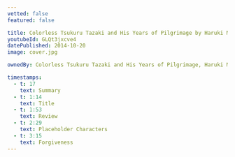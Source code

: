 ```yaml
---
vetted: false
featured: false

title: Colorless Tsukuru Tazaki and His Years of Pilgrimage by Haruki Murakami
youtubeId: GLQt3jxcve4
datePublished: 2014-10-20
image: cover.jpg

ownedBy: Colorless Tsukuru Tazaki and His Years of Pilgrimage, Haruki Murakami

timestamps:
  - t: 17
    text: Summary
  - t: 1:14
    text: Title
  - t: 1:53
    text: Review
  - t: 2:29
    text: Placeholder Characters
  - t: 3:15
    text: Forgiveness
---
```

